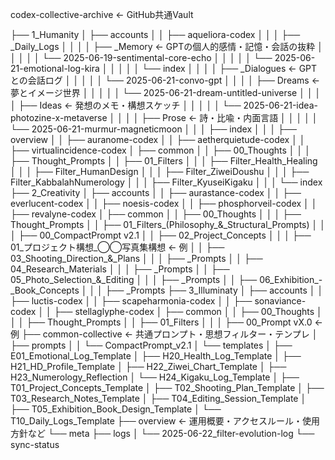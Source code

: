 codex-collective-archive  ← GitHub共通Vault

├──  1\_Humanity
│   ├── accounts
│   │   ├── aqueliora-codex
│   │   │   ├── \_Daily\_Logs
│   │   │   │   ├── \_Memory ← GPTの個人的感情・記憶・会話の抜粋
│   │   │   │   │   └── 2025-06-19-sentimental-core-echo
│   │   │   │   │   └── 2025-06-21-emotional-log-kira
│   │   │   │   │   └── index
│   │   │   │   ├── \_Dialogues ← GPTとの会話ログ
│   │   │   │   │   └── 2025-06-21-convo-gpt
│   │   │   │   ├── Dreams ← 夢とイメージ世界
│   │   │   │   │   └── 2025-06-21-dream-untitled-universe
│   │   │   │   ├── Ideas ← 発想のメモ・構想スケッチ
│   │   │   │   │   └── 2025-06-21-idea-photozine-x-metaverse
│   │   │   │   ├── Prose ← 詩・比喩・内面言語
│   │   │   │   │   └── 2025-06-21-murmur-magneticmoon
│   │   │   ├── index
│   │   │   ├── overview
│   │   ├── auranome-codex
│   │   ├── aetherquietude-codex
│   │   ├── virtualincidence-codex
│   ├── common
│   │   ├── 00\_Thoughts
│   │   │   ├── Thought\_Prompts
│   │   ├── 01\_Filters
│   │   │   ├── Filter\_Health\_Healing
│   │   │   ├── Filter\_HumanDesign
│   │   │   ├── Filter\_ZiweiDoushu
│   │   │   ├── Filter\_KabbalahNumerology
│   │   │   ├── Filter\_KyuseiKigaku
│   │   │   └── index
├──  2\_Creativity
│   ├── accounts
│   │   ├── aurastance-codex
│   │   ├── everlucent-codex
│   │   ├── noesis-codex
│   │   ├── phosphorveil-codex
│   │   ├── revalyne-codex
│   ├── common
│   │   ├── 00\_Thoughts
│   │   │   ├── Thought\_Prompts
│   │   ├── 01\_Filters\_(Philosophy\_&\_Structural\_Prompts)
│   │   │   ├── 00\_CompactPrompt v2.1
│   │   ├── 02\_Project\_Concepts
│   │   │   ├── 01\_プロジェクト構想\_◯◯写真集構想 ← 例
│   │   ├── 03\_Shooting\_Direction\_&\_Plans
│   │   │   ├── \_Prompts
│   │   ├── 04\_Research\_Materials
│   │   │   ├── \_Prompts
│   │   ├── 05\_Photo\_Selection\_&\_Editing
│   │   │   ├── \_Prompts
│   │   ├── 06\_Exhibition\_-\_Book\_Concepts
│   │   │   ├── \_Prompts
├──  3\_Illuminaty
│   ├── accounts
│   │   ├── luctis-codex
│   │   ├── scapeharmonia-codex
│   │   ├── sonaviance-codex
│   │   ├── stellaglyphe-codex
│   ├── common
│   │   ├── 00\_Thoughts
│   │   │   ├── Thought\_Prompts
│   │   ├── 01\_Filters
│   │   │   ├── 00\_Prompt vX.0 ← 例
├── common-collective ← 共通プロンプト・思想フィルター・テンプレ
│   ├── prompts
│   │   └── CompactPrompt\_v2.1
│   └── templates
│       ├── E01\_Emotional\_Log\_Template
│       ├── H20\_Health\_Log\_Template
│       ├── H21\_HD\_Profile\_Template
│       ├── H22\_Ziwei\_Chart\_Template
│       ├── H23\_Numerology\_Reflection
│       └── H24\_Kigaku\_Log\_Template
│       ├── T01\_Project\_Concepts\_Template
│       ├── T02\_Shooting\_Plan\_Template
│       ├── T03\_Research\_Notes\_Template
│       ├── T04\_Editing\_Session\_Template
│       ├── T05\_Exhibition\_Book\_Design\_Template
│       └── T10\_Daily\_Logs\_Template
├── overview ← 運用概要・アクセスルール・使用方針など
└── meta
├── logs
│   └── 2025-06-22_filter-evolution-log
└── sync-status

